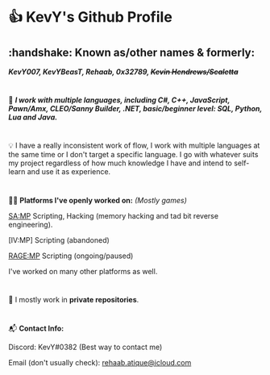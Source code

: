 # :thumbsup: KevY's Github Profile

<h2>
:handshake: Known as/other names & formerly:
</h2>

<p><i><b>
KevY007, 
KevYBeasT, 
Rehaab, 
0x32789, 
  <s>Kevin Hendrews/Scaletta</s>
  </b></i></p>

# 

:construction_worker:
***I work with multiple languages, including C#, C++, JavaScript, Pawn/Amx, CLEO/Sanny Builder, .NET, basic/beginner level: SQL, Python, Lua and Java.***

# 

:bulb:
I have a really inconsistent work of flow, I work with multiple languages at the same time or I don't target a specific language. I go with whatever suits my project regardless of how much knowledge I have and intend to self-learn and use it as experience.

#

:technologist: 
**Platforms I've openly worked on:** *(Mostly games)*

[SA:MP](https://sa-mp.com/) Scripting, Hacking (memory hacking and tad bit reverse engineering).

[IV:MP] Scripting (abandoned)

[RAGE:MP](https://rage.mp/) Scripting (ongoing/paused)

I've worked on many other platforms as well.

#

:floppy_disk:
I mostly work in **private repositories**.

#

:mailbox_with_mail: **Contact Info:**

Discord: KevY#0382 (Best way to contact me)

Email (don't usually check): rehaab.atique@icloud.com
